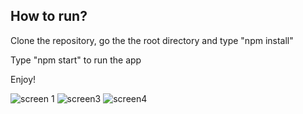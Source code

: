 ## How to run?
Clone the repository, go the the root directory and type "npm install"

Type "npm start" to run the app

Enjoy!

![screen 1](https://user-images.githubusercontent.com/87377808/145998952-8d170213-0ee8-4407-b9a2-c215dbb7b4c7.PNG)
![screen3](https://user-images.githubusercontent.com/87377808/145998957-a70247f0-8219-4fdf-b2ad-663bbe661d37.PNG)
![screen4](https://user-images.githubusercontent.com/87377808/145998959-f05c3833-e45f-4918-90ec-e180617dce43.PNG)
